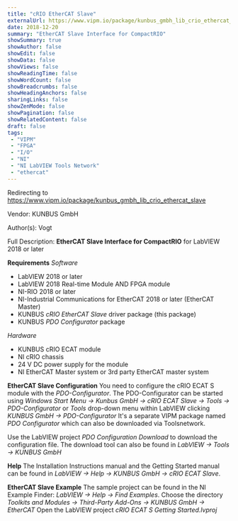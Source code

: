 ```yaml
---
title: "cRIO EtherCAT Slave"
externalUrl: https://www.vipm.io/package/kunbus_gmbh_lib_crio_ethercat_slave
date: 2018-12-20
summary: "EtherCAT Slave Interface for CompactRIO"
showSummary: true
showAuthor: false
showEdit: false
showData: false
showViews: false
showReadingTime: false
showWordCount: false
showBreadcrumbs: false
showHeadingAnchors: false
sharingLinks: false
showZenMode: false
showPagination: false
showRelatedContent: false
draft: false
tags:
 - "VIPM"
 - "FPGA"
 - "I/O"
 - "NI"
 - "NI LabVIEW Tools Network"
 - "ethercat"
---
```


Redirecting to https://www.vipm.io/package/kunbus_gmbh_lib_crio_ethercat_slave

Vendor: KUNBUS GmbH

Author(s): Vogt
 
Full Description:
**EtherCAT Slave Interface for CompactRIO**
for LabVIEW 2018 or later

**Requirements**
*Software*
- LabVIEW 2018 or later
- LabVIEW 2018 Real-time Module AND FPGA module 
- NI-RIO 2018 or later 
- NI-Industrial Communications for EtherCAT 2018 or later (EtherCAT Master)
- KUNBUS *cRIO EtherCAT Slave* driver package (this package)
- KUNBUS *PDO Configurator* package 

*Hardware*
- KUNBUS cRIO ECAT module 
- NI cRIO chassis 
- 24 V DC power supply for the module 
- NI EtherCAT Master system or 3rd party EtherCAT master system 

**EtherCAT Slave Configuration**
You need to configure the cRIO ECAT S module with the *PDO-Configurator*. 
The PDO-Configurator can be started using
*Windows Start Menu -> Kunbus GmbH -> cRIO ECAT Slave -> Tools -> PDO-Configurator* 
or
*Tools* drop-down menu within LabVIEW clicking  *KUNBUS GmbH -> PDO-Configurator*
It's a separate VIPM package named *PDO Configurator* which can also be downloaded via Toolsnetwork.

Use the LabVIEW project *PDO Configuration Download* to download the configuration file.
The download tool can also be found in *LabVIEW -> Tools -> KUNBUS GmbH*

**Help**
The Installation Instructions manual and the Getting Started manual can be found in *LabVIEW -> Help -> KUNBUS GmbH -> cRIO ECAT Slave*.

**EtherCAT Slave Example**
The sample project can be found in the NI Example Finder: *LabVIEW -> Help -> Find Examples*.
Choose the directory *Toolkits and Modules -> Third-Party Add-Ons -> KUNBUS GmbH -> EtherCAT*
Open the LabVIEW project *cRIO ECAT S Getting Started.lvproj*